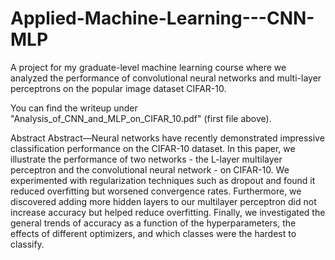 # Applied-Machine-Learning---CNN-MLP

A project for my graduate-level machine learning course where we analyzed the performance of convolutional neural networks and multi-layer perceptrons on the popular image dataset CIFAR-10.

You can find the writeup under "Analysis_of_CNN_and_MLP_on_CIFAR_10.pdf" (first file above). 

Abstract
Abstract—Neural networks have recently demonstrated impressive
classification performance on the CIFAR-10 dataset.
In this paper, we illustrate the performance of two networks - the L-layer multilayer perceptron and the convolutional neural
network - on CIFAR-10. We experimented with regularization
techniques such as dropout and found it reduced overfitting
but worsened convergence rates. Furthermore, we discovered
adding more hidden layers to our multilayer perceptron did
not increase accuracy but helped reduce overfitting. Finally, we
investigated the general trends of accuracy as a function of the
hyperparameters, the effects of different optimizers, and which
classes were the hardest to classify.
